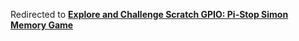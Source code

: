 Redirected to [**Explore and Challenge Scratch GPIO: Pi-Stop Simon Memory Game**](markdown/ExploreScratchGPIO-PiStopMemoryGame.md)